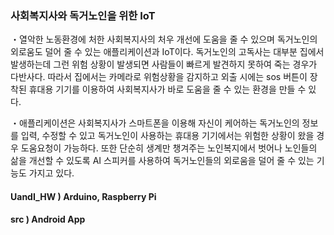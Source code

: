 ### 사회복지사와 독거노인을 위한 IoT 

・열악한 노동환경에 처한 사회복지사의 처우 개선에 도움을 줄 수 있으며 독거노인의 외로움도 덜어 줄 수 있는 애플리케이션과 IoT이다. 
독거노인의 고독사는 대부분 집에서 발생하는데 그런 위험 상황이 발생되면 사람들이 빠르게 발견하지 못하여 죽는 경우가 다반사다. 따라서 집에서는 카메라로 위험상황을 감지하고 외출 시에는 sos 버튼이 장착된 휴대용 기기를 이용하여 사회복지사가 바로 도움을 줄 수 있는 환경을 만들 수 있다.

・애플리케이션은 사회복지사가 스마트폰을 이용해 자신이 케어하는 독거노인의 정보를 입력, 수정할 수 있고 독거노인이 사용하는 휴대용 기기에서는 위험한 상황이 왔을 경우 도움요청이 가능하다. 또한 단순히 생계만 챙겨주는 노인복지에서 벗어나 노인들의 삶을 개선할 수 있도록  AI 스피커를 사용하여 독거노인들의 외로움을 덜어 줄 수 있는 기능도 가지고 있다. 

#### UandI_HW ) Arduino, Raspberry Pi
#### src ) Android App 
